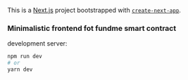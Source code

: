 This is a [Next.js](https://nextjs.org/) project bootstrapped with [`create-next-app`](https://github.com/vercel/next.js/tree/canary/packages/create-next-app).

### Minimalistic frontend fot fundme smart contract

development server:

```bash
npm run dev
# or
yarn dev
```
